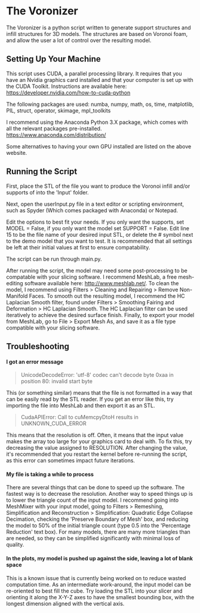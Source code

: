 # The Voronizer

The Voronizer is a python script written to generate support structures and infill structures for 3D models.  The structures are based on Voronoi foam, and allow the user a lot of control over the resulting model.

## Setting Up Your Machine

This script uses CUDA, a parallel processing library.  It requires that you have an Nvidia graphics card installed and that your computer is set up with the CUDA Toolkit.  Instructions are available here: https://developer.nvidia.com/how-to-cuda-python

The following packages are used:
numba, numpy, math, os, time, matplotlib, PIL, struct, operator, skimage, mpl_toolkits

I recommend using the Anaconda Python 3.X package, which comes with all the relevant packages pre-installed.
https://www.anaconda.com/distribution/

Some alternatives to having your own GPU installed are listed on the above website.

## Running the Script

First, place the STL of the file you want to produce the Voronoi infill and/or supports of into the 'Input' folder.

Next, open the userInput.py file in a text editor or scripting environment, such as Spyder (Which comes packaged with Anaconda) or Notepad.

Edit the options to best fit your needs.  If you only want the supports, set MODEL = False, if you only want the model set SUPPORT = False.  Edit line 15 to be the file name of your desired input STL, or delete the # symbol next to the demo model that you want to test.  It is recommended that all settings be left at their initial values at first to ensure compatability.

The script can be run through main.py.

After running the script, the model may need some post-processing to be compatable with your slicing software.  I recommend MeshLab, a free mesh-editing software available here: http://www.meshlab.net/.  To clean the model, I recommend using Filters > Cleaning and Repairing > Remove Non-Manifold Faces.  To smooth out the resulting model, I recommend the HC Laplacian Smooth filter, found under Filters > Smoothing Fairing and Deformation > HC Laplacian Smooth.  The HC Laplacian filter can be used iteratively to achieve the desired surface finish.  Finally, to export your model from MeshLab, go to File > Export Mesh As, and save it as a file type compatible with your slicing software.

## Troubleshooting

#### I got an error message

>UnicodeDecodeError: 'utf-8' codec can't decode byte 0xaa in position 80: invalid start byte

This (or something similar) means that the file is not formatted in a way that can be easily read by the STL reader.  If you get an error like this, try importing the file into MeshLab and then export it as an STL.

>CudaAPIError: Call to cuMemcpyDtoH results in UNKNOWN_CUDA_ERROR

This means that the resolution is off.  Often, it means that the input value makes the array too large for your graphics card to deal with.  To fix this, try decreasing the value assigned to RESOLUTION.  After changing the value, it's recommended that you restart the kernel before re-running the script, as this error can sometimes impact future iterations.

#### My file is taking a while to process

There are several things that can be done to speed up the software.  The fastest way is to decrease the resolution.  Another way to speed things up is to lower the triangle count of the input model.  I recommend going into MeshMixer with your input model, going to Filters > Remeshing, Simplification and Reconstruction > Simplification: Quadratic Edge Collapse Decimation, checking the 'Preserve Boundary of Mesh' box, and reducing the model to 50% of the initial triangle count (type 0.5 into the 'Percentage Reduction' text box).  For many models, there are many more triangles than are needed, so they can be simplified significantly with minimal loss of quality.

#### In the plots, my model is pushed up against the side, leaving a lot of blank space

This is a known issue that is currently being worked on to reduce wasted computation time.  As an intermediate work-around, the input model can be re-oriented to best fill the cube.  Try loading the STL into your slicer and orienting it along the X-Y-Z axes to have the smallest bounding box, with the longest dimension aligned with the vertical axis.
